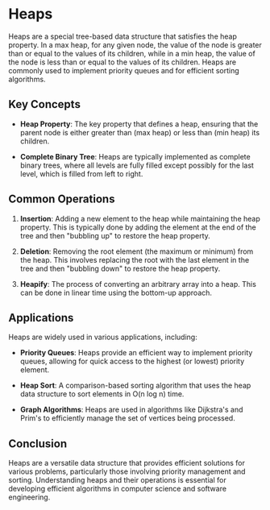 # Heaps

Heaps are a special tree-based data structure that satisfies the heap property. In a max heap, for any given node, the value of the node is greater than or equal to the values of its children, while in a min heap, the value of the node is less than or equal to the values of its children. Heaps are commonly used to implement priority queues and for efficient sorting algorithms.

## Key Concepts

- **Heap Property**: The key property that defines a heap, ensuring that the parent node is either greater than (max heap) or less than (min heap) its children.

- **Complete Binary Tree**: Heaps are typically implemented as complete binary trees, where all levels are fully filled except possibly for the last level, which is filled from left to right.

## Common Operations

1. **Insertion**: Adding a new element to the heap while maintaining the heap property. This is typically done by adding the element at the end of the tree and then "bubbling up" to restore the heap property.

2. **Deletion**: Removing the root element (the maximum or minimum) from the heap. This involves replacing the root with the last element in the tree and then "bubbling down" to restore the heap property.

3. **Heapify**: The process of converting an arbitrary array into a heap. This can be done in linear time using the bottom-up approach.

## Applications

Heaps are widely used in various applications, including:

- **Priority Queues**: Heaps provide an efficient way to implement priority queues, allowing for quick access to the highest (or lowest) priority element.

- **Heap Sort**: A comparison-based sorting algorithm that uses the heap data structure to sort elements in O(n log n) time.

- **Graph Algorithms**: Heaps are used in algorithms like Dijkstra's and Prim's to efficiently manage the set of vertices being processed.

## Conclusion

Heaps are a versatile data structure that provides efficient solutions for various problems, particularly those involving priority management and sorting. Understanding heaps and their operations is essential for developing efficient algorithms in computer science and software engineering.
